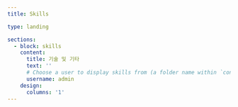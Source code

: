 ```yaml
---
title: Skills

type: landing

sections:
  - block: skills
    content:
      title: 기술 및 기타
      text: ''
      # Choose a user to display skills from (a folder name within `content/authors/`)
      username: admin
    design:
      columns: '1'
---
```

